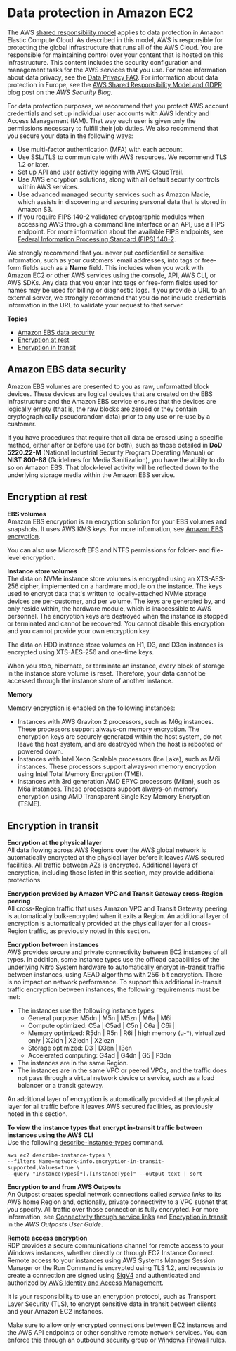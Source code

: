 # Data protection in Amazon EC2<a name="data-protection"></a>

The AWS [shared responsibility model](http://aws.amazon.com/compliance/shared-responsibility-model/) applies to data protection in Amazon Elastic Compute Cloud\. As described in this model, AWS is responsible for protecting the global infrastructure that runs all of the AWS Cloud\. You are responsible for maintaining control over your content that is hosted on this infrastructure\. This content includes the security configuration and management tasks for the AWS services that you use\. For more information about data privacy, see the [Data Privacy FAQ](http://aws.amazon.com/compliance/data-privacy-faq)\. For information about data protection in Europe, see the [AWS Shared Responsibility Model and GDPR](http://aws.amazon.com/blogs/security/the-aws-shared-responsibility-model-and-gdpr/) blog post on the *AWS Security Blog*\.

For data protection purposes, we recommend that you protect AWS account credentials and set up individual user accounts with AWS Identity and Access Management \(IAM\)\. That way each user is given only the permissions necessary to fulfill their job duties\. We also recommend that you secure your data in the following ways:
+ Use multi\-factor authentication \(MFA\) with each account\.
+ Use SSL/TLS to communicate with AWS resources\. We recommend TLS 1\.2 or later\.
+ Set up API and user activity logging with AWS CloudTrail\.
+ Use AWS encryption solutions, along with all default security controls within AWS services\.
+ Use advanced managed security services such as Amazon Macie, which assists in discovering and securing personal data that is stored in Amazon S3\.
+ If you require FIPS 140\-2 validated cryptographic modules when accessing AWS through a command line interface or an API, use a FIPS endpoint\. For more information about the available FIPS endpoints, see [Federal Information Processing Standard \(FIPS\) 140\-2](http://aws.amazon.com/compliance/fips/)\.

We strongly recommend that you never put confidential or sensitive information, such as your customers' email addresses, into tags or free\-form fields such as a **Name** field\. This includes when you work with Amazon EC2 or other AWS services using the console, API, AWS CLI, or AWS SDKs\. Any data that you enter into tags or free\-form fields used for names may be used for billing or diagnostic logs\. If you provide a URL to an external server, we strongly recommend that you do not include credentials information in the URL to validate your request to that server\.

**Topics**
+ [Amazon EBS data security](#ebs-data-security)
+ [Encryption at rest](#encryption-rest)
+ [Encryption in transit](#encryption-transit)

## Amazon EBS data security<a name="ebs-data-security"></a>

Amazon EBS volumes are presented to you as raw, unformatted block devices\. These devices are logical devices that are created on the EBS infrastructure and the Amazon EBS service ensures that the devices are logically empty \(that is, the raw blocks are zeroed or they contain cryptographically pseudorandom data\) prior to any use or re\-use by a customer\.

If you have procedures that require that all data be erased using a specific method, either after or before use \(or both\), such as those detailed in **DoD 5220\.22\-M** \(National Industrial Security Program Operating Manual\) or **NIST 800\-88** \(Guidelines for Media Sanitization\), you have the ability to do so on Amazon EBS\. That block\-level activity will be reflected down to the underlying storage media within the Amazon EBS service\.

## Encryption at rest<a name="encryption-rest"></a>

**EBS volumes**  
Amazon EBS encryption is an encryption solution for your EBS volumes and snapshots\. It uses AWS KMS keys\. For more information, see [Amazon EBS encryption](EBSEncryption.md)\.

You can also use Microsoft EFS and NTFS permissions for folder\- and file\-level encryption\.

**Instance store volumes**  
The data on NVMe instance store volumes is encrypted using an XTS\-AES\-256 cipher, implemented on a hardware module on the instance\. The keys used to encrypt data that's written to locally\-attached NVMe storage devices are per\-customer, and per volume\. The keys are generated by, and only reside within, the hardware module, which is inaccessible to AWS personnel\. The encryption keys are destroyed when the instance is stopped or terminated and cannot be recovered\. You cannot disable this encryption and you cannot provide your own encryption key\.

The data on HDD instance store volumes on H1, D3, and D3en instances is encrypted using XTS\-AES\-256 and one\-time keys\.

When you stop, hibernate, or terminate an instance, every block of storage in the instance store volume is reset\. Therefore, your data cannot be accessed through the instance store of another instance\.

**Memory**

Memory encryption is enabled on the following instances:
+ Instances with AWS Graviton 2 processors, such as M6g instances\. These processors support always\-on memory encryption\. The encryption keys are securely generated within the host system, do not leave the host system, and are destroyed when the host is rebooted or powered down\.
+ Instances with Intel Xeon Scalable processors \(Ice Lake\), such as M6i instances\. These processors support always\-on memory encryption using Intel Total Memory Encryption \(TME\)\. 
+ Instances with 3rd generation AMD EPYC processors \(Milan\), such as M6a instances\. These processors support always\-on memory encryption using AMD Transparent Single Key Memory Encryption \(TSME\)\.

## Encryption in transit<a name="encryption-transit"></a>

**Encryption at the physical layer**  
All data flowing across AWS Regions over the AWS global network is automatically encrypted at the physical layer before it leaves AWS secured facilities\. All traffic between AZs is encrypted\. Additional layers of encryption, including those listed in this section, may provide additional protections\. 

**Encryption provided by Amazon VPC and Transit Gateway cross\-Region peering**  
All cross\-Region traffic that uses Amazon VPC and Transit Gateway peering is automatically bulk\-encrypted when it exits a Region\. An additional layer of encryption is automatically provided at the physical layer for all cross\-Region traffic, as previously noted in this section\.

**Encryption between instances**  
AWS provides secure and private connectivity between EC2 instances of all types\. In addition, some instance types use the offload capabilities of the underlying Nitro System hardware to automatically encrypt in\-transit traffic between instances, using AEAD algorithms with 256\-bit encryption\. There is no impact on network performance\. To support this additional in\-transit traffic encryption between instances, the following requirements must be met:
+ The instances use the following instance types:
  + General purpose: M5dn \| M5n \| M5zn \| M6a \| M6i
  + Compute optimized: C5a \| C5ad \| C5n \| C6a \| C6i \| 
  + Memory optimized: R5dn \| R5n \| R6i \| high memory \(u\-\*\), virtualized only \| X2idn \| X2iedn \| X2iezn
  + Storage optimized: D3 \| D3en \| I3en
  + Accelerated computing: G4ad \| G4dn \| G5 \| P3dn
+ The instances are in the same Region\.
+ The instances are in the same VPC or peered VPCs, and the traffic does not pass through a virtual network device or service, such as a load balancer or a transit gateway\.

An additional layer of encryption is automatically provided at the physical layer for all traffic before it leaves AWS secured facilities, as previously noted in this section\.

**To view the instance types that encrypt in\-transit traffic between instances using the AWS CLI**  
Use the following [ describe\-instance\-types](https://docs.aws.amazon.com/cli/latest/reference/ec2/describe-instance-types.html) command\.

```
aws ec2 describe-instance-types \
--filters Name=network-info.encryption-in-transit-supported,Values=true \ 
--query "InstanceTypes[*].[InstanceType]" --output text | sort
```

**Encryption to and from AWS Outposts**  
An Outpost creates special network connections called *service links* to its AWS home Region and, optionally, private connectivity to a VPC subnet that you specify\. All traffic over those connection is fully encrypted\. For more information, see [Connectivity through service links](https://docs.aws.amazon.com/outposts/latest/userguide/region-connectivity.html#service-links) and [Encryption in transit](https://docs.aws.amazon.com/outposts/latest/userguide/data-protection.html#encryption-transit) in the *AWS Outposts User Guide*\.

**Remote access encryption**  
RDP provides a secure communications channel for remote access to your Windows instances, whether directly or through EC2 Instance Connect\. Remote access to your instances using AWS Systems Manager Session Manager or the Run Command is encrypted using TLS 1\.2, and requests to create a connection are signed using [SigV4](https://docs.aws.amazon.com/general/latest/gr/signature-version-4.html) and authenticated and authorized by [AWS Identity and Access Management](https://docs.aws.amazon.com/IAM/latest/UserGuide/introduction.html)\.

It is your responsibility to use an encryption protocol, such as Transport Layer Security \(TLS\), to encrypt sensitive data in transit between clients and your Amazon EC2 instances\.

Make sure to allow only encrypted connections between EC2 instances and the AWS API endpoints or other sensitive remote network services\. You can enforce this through an outbound security group or [Windows Firewall](https://docs.microsoft.com/en-us/windows/security/threat-protection/windows-firewall/windows-firewall-with-advanced-security) rules\.